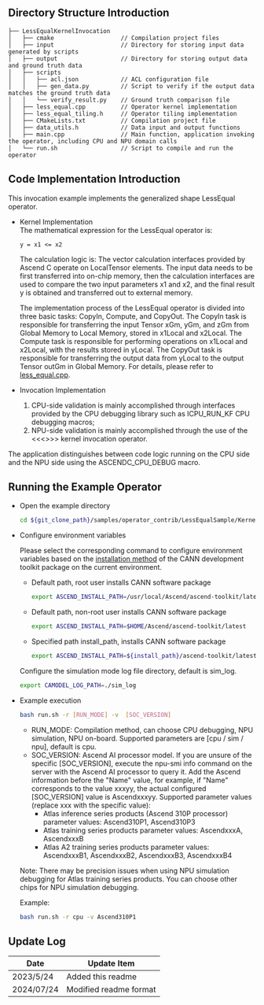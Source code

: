 ## Directory Structure Introduction
``` 
├── LessEqualKernelInvocation
│   ├── cmake                   // Compilation project files
│   ├── input                   // Directory for storing input data generated by scripts
│   ├── output                  // Directory for storing output data and ground truth data
│   ├── scripts
│   │   ├── acl.json            // ACL configuration file
│   │   ├── gen_data.py         // Script to verify if the output data matches the ground truth data
│   │   └── verify_result.py    // Ground truth comparison file
│   ├── less_equal.cpp          // Operator kernel implementation
│   ├── less_equal_tiling.h     // Operator tiling implementation
│   ├── CMakeLists.txt          // Compilation project file
│   ├── data_utils.h            // Data input and output functions
│   ├── main.cpp                // Main function, application invoking the operator, including CPU and NPU domain calls
│   └── run.sh                  // Script to compile and run the operator
``` 

## Code Implementation Introduction
This invocation example implements the generalized shape LessEqual operator.

- Kernel Implementation   
  The mathematical expression for the LessEqual operator is:  
  ```
  y = x1 <= x2
  ```
  The calculation logic is: The vector calculation interfaces provided by Ascend C operate on LocalTensor elements. The input data needs to be first transferred into on-chip memory, then the calculation interfaces are used to compare the two input parameters x1 and x2, and the final result y is obtained and transferred out to external memory.
  
  The implementation process of the LessEqual operator is divided into three basic tasks: CopyIn, Compute, and CopyOut. The CopyIn task is responsible for transferring the input Tensor xGm, yGm, and zGm from Global Memory to Local Memory, stored in x1Local and x2Local. The Compute task is responsible for performing operations on x1Local and x2Local, with the results stored in yLocal. The CopyOut task is responsible for transferring the output data from yLocal to the output Tensor outGm in Global Memory. For details, please refer to [less_equal.cpp](./less_equal.cpp).

- Invocation Implementation  
  1. CPU-side validation is mainly accomplished through interfaces provided by the CPU debugging library such as ICPU_RUN_KF CPU debugging macros;  
  2. NPU-side validation is mainly accomplished through the use of the <<<>>> kernel invocation operator.  
  
The application distinguishes between code logic running on the CPU side and the NPU side using the ASCENDC_CPU_DEBUG macro.

## Running the Example Operator
- Open the example directory

  ```bash
  cd ${git_clone_path}/samples/operator_contrib/LessEqualSample/KernelLaunch/LessEqualKernelInvocation
  ```

- Configure environment variables

  Please select the corresponding command to configure environment variables based on the [installation method](https://hiascend.com/document/redirect/CannCommunityInstSoftware) of the CANN development toolkit package on the current environment.
  - Default path, root user installs CANN software package
    ```bash
    export ASCEND_INSTALL_PATH=/usr/local/Ascend/ascend-toolkit/latest
    ```
  - Default path, non-root user installs CANN software package
    ```bash
    export ASCEND_INSTALL_PATH=$HOME/Ascend/ascend-toolkit/latest
    ```
  - Specified path install_path, installs CANN software package
    ```bash
    export ASCEND_INSTALL_PATH=${install_path}/ascend-toolkit/latest
    ```
  
  Configure the simulation mode log file directory, default is sim_log.
  ```bash
  export CAMODEL_LOG_PATH=./sim_log
  ```

- Example execution

  ```bash
  bash run.sh -r [RUN_MODE] -v  [SOC_VERSION] 
  ```
  - RUN_MODE: Compilation method, can choose CPU debugging, NPU simulation, NPU on-board. Supported parameters are [cpu / sim / npu], default is cpu.
  - SOC_VERSION: Ascend AI processor model. If you are unsure of the specific [SOC_VERSION], execute the npu-smi info command on the server with the Ascend AI processor to query it. Add the Ascend information before the "Name" value, for example, if "Name" corresponds to the value xxxyy, the actual configured [SOC_VERSION] value is Ascendxxxyy. Supported parameter values (replace xxx with the specific value):
    - Atlas inference series products (Ascend 310P processor) parameter values: Ascend310P1, Ascend310P3
    - Atlas training series products parameter values: AscendxxxA, AscendxxxB
    - Atlas A2 training series products parameter values: AscendxxxB1, AscendxxxB2, AscendxxxB3, AscendxxxB4

  Note: There may be precision issues when using NPU simulation debugging for Atlas training series products. You can choose other chips for NPU simulation debugging.

  Example:
  ```bash
  bash run.sh -r cpu -v Ascend310P1
  ```   

## Update Log
| Date       | Update Item |
|------------|-------------|
| 2023/5/24  | Added this readme |
| 2024/07/24 | Modified readme format |